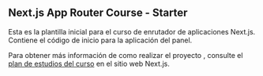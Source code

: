 ## Next.js App Router Course - Starter

Esta es la plantilla inicial para el curso de enrutador de aplicaciones Next.js. Contiene el código de inicio para la aplicación del panel.

Para obtener más información de como realizar el proyecto , consulte el [plan de estudios del curso](https://nextjs.org/learn) en el sitio web Next.js.
